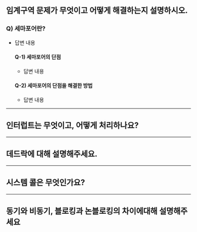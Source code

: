 ## 임계구역 문제가 무엇이고 어떻게 해결하는지 설명하시오.
  ### Q) 세마포어란?
  - 답변 내용
     #### Q-1) 세마포어의 단점
     - 답변 내용
     #### Q-2) 세마포어의 단점을 해결한 방법
     - 답변 내용

---
## 인터럽트는 무엇이고, 어떻게 처리하나요?


---
## 데드락에 대해 설명해주세요.


---
## 시스템 콜은 무엇인가요?





---
## 동기와 비동기, 블로킹과 논블로킹의 차이에대해 설명해주세요


